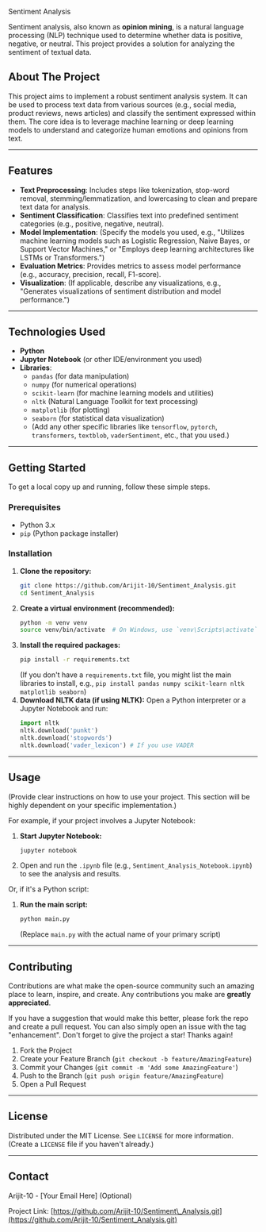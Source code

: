 Sentiment Analysis

Sentiment analysis, also known as **opinion mining**, is a natural language processing (NLP) technique used to determine whether data is positive, negative, or neutral. This project provides a solution for analyzing the sentiment of textual data.

## About The Project

This project aims to implement a robust sentiment analysis system. It can be used to process text data from various sources (e.g., social media, product reviews, news articles) and classify the sentiment expressed within them. The core idea is to leverage machine learning or deep learning models to understand and categorize human emotions and opinions from text.

-----

## Features

  * **Text Preprocessing**: Includes steps like tokenization, stop-word removal, stemming/lemmatization, and lowercasing to clean and prepare text data for analysis.
  * **Sentiment Classification**: Classifies text into predefined sentiment categories (e.g., positive, negative, neutral).
  * **Model Implementation**: (Specify the models you used, e.g., "Utilizes machine learning models such as Logistic Regression, Naive Bayes, or Support Vector Machines," or "Employs deep learning architectures like LSTMs or Transformers.")
  * **Evaluation Metrics**: Provides metrics to assess model performance (e.g., accuracy, precision, recall, F1-score).
  * **Visualization**: (If applicable, describe any visualizations, e.g., "Generates visualizations of sentiment distribution and model performance.")

-----

## Technologies Used

  * **Python**
  * **Jupyter Notebook** (or other IDE/environment you used)
  * **Libraries**:
      * `pandas` (for data manipulation)
      * `numpy` (for numerical operations)
      * `scikit-learn` (for machine learning models and utilities)
      * `nltk` (Natural Language Toolkit for text processing)
      * `matplotlib` (for plotting)
      * `seaborn` (for statistical data visualization)
      * (Add any other specific libraries like `tensorflow`, `pytorch`, `transformers`, `textblob`, `vaderSentiment`, etc., that you used.)

-----

## Getting Started

To get a local copy up and running, follow these simple steps.

### Prerequisites

  * Python 3.x
  * `pip` (Python package installer)

### Installation

1.  **Clone the repository:**
    ```bash
    git clone https://github.com/Arijit-10/Sentiment_Analysis.git
    cd Sentiment_Analysis
    ```
2.  **Create a virtual environment (recommended):**
    ```bash
    python -m venv venv
    source venv/bin/activate  # On Windows, use `venv\Scripts\activate`
    ```
3.  **Install the required packages:**
    ```bash
    pip install -r requirements.txt
    ```
    (If you don't have a `requirements.txt` file, you might list the main libraries to install, e.g., `pip install pandas numpy scikit-learn nltk matplotlib seaborn`)
4.  **Download NLTK data (if using NLTK):**
    Open a Python interpreter or a Jupyter Notebook and run:
    ```python
    import nltk
    nltk.download('punkt')
    nltk.download('stopwords')
    nltk.download('vader_lexicon') # If you use VADER
    ```

-----

## Usage

(Provide clear instructions on how to use your project. This section will be highly dependent on your specific implementation.)

For example, if your project involves a Jupyter Notebook:

1.  **Start Jupyter Notebook:**
    ```bash
    jupyter notebook
    ```
2.  Open and run the `.ipynb` file (e.g., `Sentiment_Analysis_Notebook.ipynb`) to see the analysis and results.

Or, if it's a Python script:

1.  **Run the main script:**
    ```bash
    python main.py
    ```
    (Replace `main.py` with the actual name of your primary script)

-----

## Contributing

Contributions are what make the open-source community such an amazing place to learn, inspire, and create. Any contributions you make are **greatly appreciated**.

If you have a suggestion that would make this better, please fork the repo and create a pull request. You can also simply open an issue with the tag "enhancement".
Don't forget to give the project a star\! Thanks again\!

1.  Fork the Project
2.  Create your Feature Branch (`git checkout -b feature/AmazingFeature`)
3.  Commit your Changes (`git commit -m 'Add some AmazingFeature'`)
4.  Push to the Branch (`git push origin feature/AmazingFeature`)
5.  Open a Pull Request

-----

## License

Distributed under the MIT License. See `LICENSE` for more information. (Create a `LICENSE` file if you haven't already.)

-----

## Contact

Arijit-10 - [Your Email Here] (Optional)

Project Link: [https://github.com/Arijit-10/Sentiment\_Analysis.git](https://github.com/Arijit-10/Sentiment_Analysis.git)

